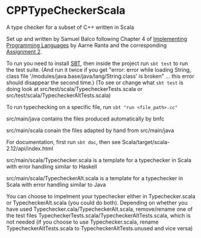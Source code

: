 # CPPTypeCheckerScala
A type checker for a subset of C++ written in Scala

Set up and written by Samuel Balco following Chapter 4 of [Implementing Programming Languages]() by Aarne Ranta and the corresponding [Assignment 2]().


To run you need to install [SBT](https://www.scala-sbt.org/download.html), then inside the project run `sbt test` to run the test suite. (And run it twice if you get "error: error while loading String, class file '/modules/java.base/java/lang/String.class' is broken" ... this error should disappear the second time.) (To see or change what `sbt test` is doing look at src/test/scala/TypecheckerTests.scala or src/test/scala/TypecheckerAltTests.scala)

To run typechecking on a specific file, run `sbt "run <file_path>.cc"`

src/main/java contains the files produced automatically by bnfc

src/main/scala conain the files adapted by hand from src/main/java

For documentation, first run `sbt doc`, then see Scala/target/scala-2.12/api/index.html

src/main/scala/Typechecker.scala is a template for a typechecker in Scala with error handling similar to Haskell

src/main/scala/TypecheckerAlt.scala is a template for a typechecker in Scala with error handling similar to Java

You can choose to impelment your typechecker either in Typechecker.scala or TypecheckerAlt.scala (you could do both). Depending on whether you have used Typechecker.cala/TypecheckerAlt.scala, remove/rename one of the test files TypecheckerTests.scala/TypecheckerAltTests.scala, which is not needed (if you choose to use Typechecker.scala, rename TypecheckerAltTests.scala to TypecheckerAltTests.unused and vice versa)


  

